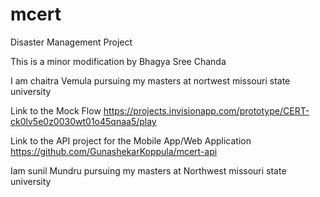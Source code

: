 # mcert
Disaster Management Project

This is a minor modification by Bhagya Sree Chanda

I am chaitra Vemula pursuing my masters at nortwest missouri state university

Link to the Mock Flow https://projects.invisionapp.com/prototype/CERT-ck0lv5e0z0030wt01o45qnaa5/play

Link to the API project for the Mobile App/Web Application https://github.com/GunashekarKoppula/mcert-api

Iam sunil Mundru pursuing my masters at Northwest missouri state university

